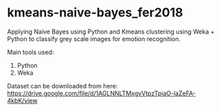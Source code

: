 # kmeans-naive-bayes_fer2018
Applying Naive Bayes using Python and Kmeans clustering using Weka + Python to classify grey scale images for emotion recognition.

Main tools used:
1) Python
2) Weka

Dataset can be downloaded from here:
https://drive.google.com/file/d/1AGLNNLTMxgvVtpzTpiaO-laZeFA-4kbK/view
